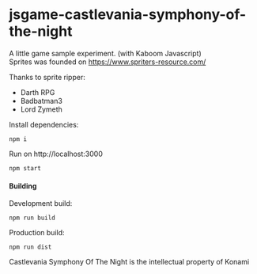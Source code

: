 # jsgame-castlevania-symphony-of-the-night

A little game sample experiment. (with Kaboom Javascript)<br />
Sprites was founded on https://www.spriters-resource.com/<br />

Thanks to sprite ripper:
- Darth RPG
- Badbatman3
- Lord Zymeth

Install dependencies:
```
npm i
```

Run on http://localhost:3000
```
npm start
```

#### Building

Development build:
```
npm run build
```

Production build:
```
npm run dist
```

Castlevania Symphony Of The Night is the intellectual property of Konami